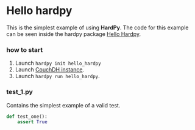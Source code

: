 # Hello hardpy

This is the simplest example of using **HardPy**.
The code for this example can be seen inside the hardpy package [Hello Hardpy](https://github.com/everypinio/hardpy/tree/main/examples/hello_hardpy).

### how to start

1. Launch `hardpy init hello_hardpy`
2. Launch [CouchDH instance](../documentation/database.md#couchdb-instance).
3. Launch `hardpy run hello_hardpy`.

### test_1.py

Contains the simplest example of a valid test.

```python
def test_one():
    assert True
```
